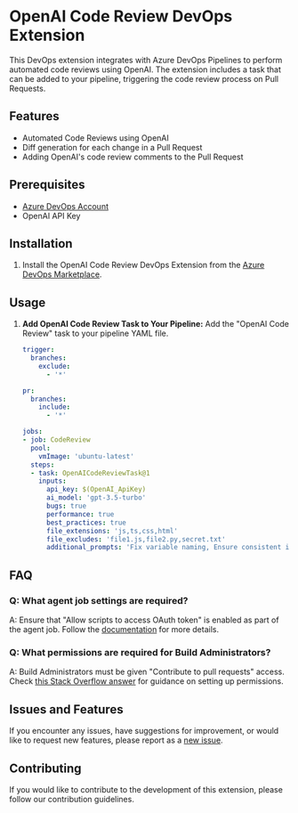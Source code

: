 # OpenAI Code Review DevOps Extension

This DevOps extension integrates with Azure DevOps Pipelines to perform automated code reviews using OpenAI. The extension includes a task that can be added to your pipeline, triggering the code review process on Pull Requests.

## Features

- Automated Code Reviews using OpenAI
- Diff generation for each change in a Pull Request
- Adding OpenAI's code review comments to the Pull Request

## Prerequisites

- [Azure DevOps Account](https://dev.azure.com/)
- OpenAI API Key

## Installation

1. Install the OpenAI Code Review DevOps Extension from the [Azure DevOps Marketplace](https://marketplace.visualstudio.com/azuredevops).

## Usage

1. **Add OpenAI Code Review Task to Your Pipeline:**
   Add the "OpenAI Code Review" task to your pipeline YAML file.

   ```yaml
   trigger:
     branches:
       exclude:
         - '*'

   pr:
     branches:
       include:
         - '*'

   jobs:
   - job: CodeReview
     pool:
       vmImage: 'ubuntu-latest'
     steps:
     - task: OpenAICodeReviewTask@1
       inputs:
         api_key: $(OpenAI_ApiKey)
         ai_model: 'gpt-3.5-turbo'
         bugs: true
         performance: true
         best_practices: true
         file_extensions: 'js,ts,css,html'
         file_excludes: 'file1.js,file2.py,secret.txt'
         additional_prompts: 'Fix variable naming, Ensure consistent indentation, Review error handling approach'

## FAQ

### Q: What agent job settings are required?

A: Ensure that "Allow scripts to access OAuth token" is enabled as part of the agent job. Follow the [documentation](https://learn.microsoft.com/en-us/azure/devops/pipelines/build/options?view=azure-devops#allow-scripts-to-access-the-oauth-token) for more details.

### Q: What permissions are required for Build Administrators?

A: Build Administrators must be given "Contribute to pull requests" access. Check [this Stack Overflow answer](https://stackoverflow.com/a/57985733) for guidance on setting up permissions.

## Issues and Features

If you encounter any issues, have suggestions for improvement, or would like to request new features, please report as a [new issue](https://github.com/a1dancole/OpenAI-Code-Review/issues/new/choose).

## Contributing

If you would like to contribute to the development of this extension, please follow our contribution guidelines.
